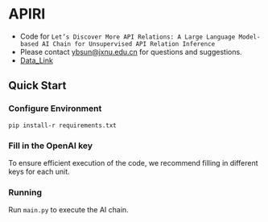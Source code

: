 # APIRI

- Code for ``Let’s Discover More API Relations: A Large Language Model-based AI Chain for Unsupervised API Relation Inference``
- Please contact ybsun@jxnu.edu.cn for questions and suggestions.
- [Data_Link](https://drive.google.com/file/d/11l45PtZzabQCmOVBt91JZ35MY7F1q-5e/view?usp=sharing)
## Quick Start

### Configure Environment
`pip install-r requirements.txt`

### Fill in the OpenAI key
To ensure efficient execution of the code, we recommend filling in different keys for each unit.

### Running
Run `main.py` to execute the AI chain.

